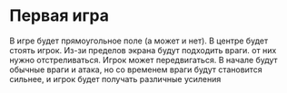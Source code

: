 # Первая игра
В игре будет прямоугольное поле (а может и нет). В центре будет стоять игрок. Из-зи пределов экрана будут подходить враги. от них нужно отстреливаться. Игрок может передвигаться. В начале будут обычные враги и атака, но со временем враги будут становится сильнее, и игрок будет получать различные усиления
